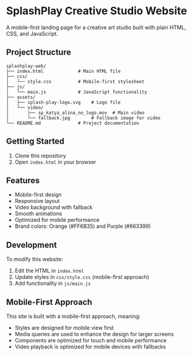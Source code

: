 # SplashPlay Creative Studio Website

A mobile-first landing page for a creative art studio built with plain HTML, CSS, and JavaScript.

## Project Structure

```
splashplay-web/
├── index.html             # Main HTML file
├── css/
│   └── style.css          # Mobile-first stylesheet
├── js/
│   └── main.js            # JavaScript functionality
├── assets/
│   ├── splash-play-logo.svg    # Logo file
│   └── video/
│       ├── sp_katya_alina_no_logo.mov  # Main video
│       └── fallback.jpg        # Fallback image for video
└── README.md              # Project documentation
```

## Getting Started

1. Clone this repository
2. Open `index.html` in your browser

## Features

- Mobile-first design
- Responsive layout
- Video background with fallback
- Smooth animations
- Optimized for mobile performance
- Brand colors: Orange (#FF6B35) and Purple (#663399)

## Development

To modify this website:

1. Edit the HTML in `index.html`
2. Update styles in `css/style.css` (mobile-first approach)
3. Add functionality in `js/main.js`

## Mobile-First Approach

This site is built with a mobile-first approach, meaning:

- Styles are designed for mobile view first
- Media queries are used to enhance the design for larger screens
- Components are optimized for touch and mobile performance
- Video playback is optimized for mobile devices with fallbacks